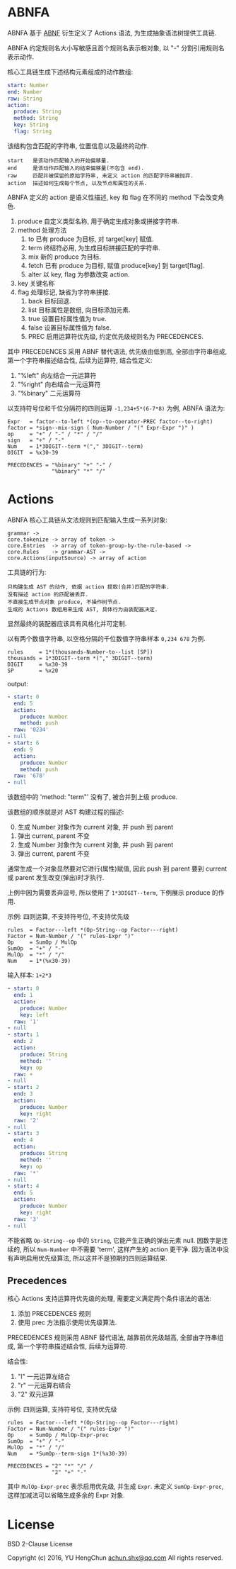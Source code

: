 # ABNFA

ABNFA 基于 [ABNF][] 衍生定义了 Actions 语法, 为生成抽象语法树提供工具链.

ABNFA 约定规则名大小写敏感且首个规则名表示根对象, 以 "-" 分割引用规则名表示动作.

核心工具链生成下述结构元素组成的动作数组:

```yaml
start: Number
end: Number
raw: String
action:
  produce: String
  method: String
  key: String
  flag: String
```

该结构包含匹配的字符串, 位置信息以及最终的动作.

    start   是该动作匹配输入的开始偏移量.
    end     是该动作匹配输入的结束偏移量(不包含 end).
    raw     匹配并被保留的原始字符串, 未定义 action 的匹配字符串被抛弃.
    action  描述如何生成每个节点, 以及节点和属性的关系.

ABNFA 定义的 action 是语义性描述, key 和 flag 在不同的 method 下会改变角色.

1. produce   自定义类型名称, 用于确定生成对象或拼接字符串.
2. method    处理方法
    1. to    已有 produce 为目标, 对 target[key] 赋值.
    2. term  终结符必用, 为生成目标拼接匹配的字符串.
    3. mix   新的 produce 为目标.
    4. fetch 已有 produce 为目标, 赋值 produce[key] 到 target[flag].
    5. alter 以 key, flag 为参数改变 action.
3. key       关键名称
4. flag      处理标记, 缺省为字符串拼接.
    1. back  目标回退.
    2. list  目标属性是数组, 向目标添加元素.
    3. true  设置目标属性值为 true.
    4. false 设置目标属性值为 false.
    5. PREC  启用运算符优先级, 约定优先级规则名为 PRECEDENCES.

其中 PRECEDENCES 采用 ABNF 替代语法, 优先级由低到高, 全部由字符串组成, 第一个字符串描述结合性, 后续为运算符, 结合性定义:

  1. "%left"   向左结合一元运算符
  2. "%right"  向右结合一元运算符
  3. "%binary" 二元运算符

以支持符号位和千位分隔符的四则运算 `-1,234+5*(6-7*8)` 为例, ABNFA 语法为:

```abnf
Expr   = factor--to-left *(op--to-operator-PREC factor--to-right)
factor = *sign--mix-sign ( Num-Number / "(" Expr-Expr ")" )
op     = "+" / "-" / "*" / "/"
sign   = "+" / "-"
Num    = 1*3DIGIT--term *("," 3DIGIT--term)
DIGIT  = %x30-39

PRECEDENCES = "%binary" "+" "-" /
              "%binary" "*" "/"
```

# Actions

ABNFA 核心工具链从文法规则到匹配输入生成一系列对象:

    grammar ->
    core.tokenize -> array of token ->
    core.Entries  -> array of token-group-by-the-rule-based ->
    core.Rules    -> grammar-AST ->
    core.Actions(inputSource) -> array of action

工具链的行为:

    只构建生成 AST 的动作, 依据 action 提取(合并)匹配的字符串.
    没有描述 action 的匹配被丢弃.
    不直接生成节点对象 produce, 不操作树节点.
    生成的 Actions 数组用来生成 AST, 具体行为由装配器决定.

显然最终的装配器应该具有风格化并可定制.

以有两个数值字符串, 以空格分隔的千位数值字符串样本 `0,234 678` 为例.

```abnf
rules     = 1*(thousands-Number-to--list [SP])
thousands = 1*3DIGIT--term *("," 3DIGIT--term)
DIGIT     = %x30-39
SP        = %x20
```

output:

```yaml
- start: 0
  end: 5
  action:
    produce: Number
    method: push
  raw: '0234'
- null
- start: 6
  end: 9
  action:
    produce: Number
    method: push
  raw: '678'
- null
```

该数组中的 'method: "term"' 没有了, 被合并到上级 produce.

该数组的顺序就是对 AST 构建过程的描述:

0. 生成 Number 对象作为 current 对象, 并 push 到 parent
1. 弹出 current, parent 不变
2. 生成 Number 对象作为 current 对象, 并 push 到 parent
3. 弹出 current, parent 不变

通常生成一个对象显然要对它进行(属性)赋值, 因此 push 到 parent 要到 current 或 parent 发生改变(弹出)时才执行.

上例中因为需要丢弃逗号, 所以使用了 `1*3DIGIT--term`, 下例展示 produce 的作用.

示例: 四则运算, 不支持符号位, 不支持优先级

```abnf
rules  = Factor---left *(Op-String--op Factor---right)
Factor = Num-Number / "(" rules-Expr ")"
Op     = SumOp / MulOp
SumOp  = "+" / "-"
MulOp  = "*" / "/"
Num    = 1*(%x30-39)
```

输入样本: `1+2*3`

```yaml
- start: 0
  end: 1
  action:
    produce: Number
    key: left
  raw: '1'
- null
- start: 1
  end: 2
  action:
    produce: String
    method: ''
    key: op
  raw: +
- null
- start: 2
  end: 3
  action:
    produce: Number
    key: right
  raw: '2'
- null
- start: 3
  end: 4
  action:
    produce: String
    method: ''
    key: op
  raw: '*'
- null
- start: 4
  end: 5
  action:
    produce: Number
    key: right
  raw: '3'
- null
```

不能省略 `Op-String--op` 中的 `String`, 它能产生正确的弹出元素 null.
因数字是连续的, 所以 `Num-Number` 中不需要 'term', 这样产生的 action 更干净.
因为语法中没有声明启用优先级算法, 所以这并不是预期的四则运算结果.

## Precedences

核心 Actions 支持运算符优先级的处理, 需要定义满足两个条件语法的语法:

1. 添加 PRECEDENCES 规则
2. 使用 prec 方法指示使用优先级算法.

PRECEDENCES 规则采用 ABNF 替代语法, 越靠前优先级越高, 全部由字符串组成, 第一个字符串描述结合性, 后续为运算符.

结合性:

  1. "l" 一元运算左结合
  2. "r" 一元运算右结合
  3. "2" 双元运算

示例: 四则运算, 支持符号位, 支持优先级

```abnf
rules  = Factor---left *(Op-String--op Factor---right)
Factor = Num-Number / "(" rules-Expr ")"
Op     = SumOp / MulOp-Expr-prec
SumOp  = "+" / "-"
MulOp  = "*" / "/"
Num    = *SumOp--term-sign 1*(%x30-39)

PRECEDENCES = "2" "*" "/" /
              "2" "+" "-"
```

其中 `MulOp-Expr-prec` 表示启用优先级, 并生成 `Expr`.
未定义 `SumOp-Expr-prec`, 这样加减法可以省略生成多余的 Expr 对象.

# License

BSD 2-Clause License

Copyright (c) 2016, YU HengChun <achun.shx@qq.com>
All rights reserved.

[ABNF]: https://tools.ietf.org/html/rfc5234